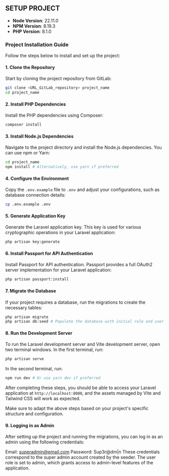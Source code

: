 ## SETUP PROJECT

-   **Node Version**: 22.11.0
-   **NPM Version**: 8.19.3
-   **PHP Version**: 8.1.0

### Project Installation Guide

Follow the steps below to install and set up the project:

#### 1. Clone the Repository

Start by cloning the project repository from GitLab:

```bash
git clone <URL_GitLab_repository> project_name
cd project_name
```

#### 2. Install PHP Dependencies

Install the PHP dependencies using Composer:

```bash
composer install
```

#### 3. Install Node.js Dependencies

Navigate to the project directory and install the Node.js dependencies. You can use npm or Yarn:

```bash
cd project_name
npm install # Alternatively, use yarn if preferred
```

#### 4. Configure the Environment

Copy the `.env.example` file to `.env` and adjust your configurations, such as database connection details:

```bash
cp .env.example .env
```

#### 5. Generate Application Key

Generate the Laravel application key. This key is used for various cryptographic operations in your Laravel application:

```bash
php artisan key:generate
```

#### 6. Install Passport for API Authentication

Install Passport for API authentication. Passport provides a full OAuth2 server implementation for your Laravel application:

```bash
php artisan passport:install
```

#### 7. Migrate the Database

If your project requires a database, run the migrations to create the necessary tables:

```bash
php artisan migrate
php artisan db:seed # Populate the database with initial role and user data
```

#### 8. Run the Development Server

To run the Laravel development server and Vite development server, open two terminal windows. In the first terminal, run:

```bash
php artisan serve
```

In the second terminal, run:

```bash
npm run dev # Or use yarn dev if preferred
```

After completing these steps, you should be able to access your Laravel application at `http://localhost:8000`, and the assets managed by Vite and Tailwind CSS will work as expected.

Make sure to adapt the above steps based on your project's specific structure and configuration.

#### 9. Logging in as Admin

After setting up the project and running the migrations, you can log in as an admin using the following credentials:

Email: superadmin@email.com
Password: Sup3r@dm|n
These credentials correspond to the super admin account created by the seeder. The user role is set to admin, which grants access to admin-level features of the application.
